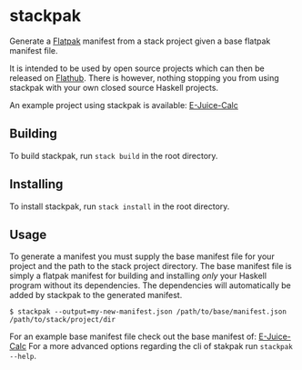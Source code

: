 # stackpak

Generate a <a href="https://flatpak.org/">Flatpak</a> manifest from a stack project given a base flatpak manifest file.

It is intended to be used by open source projects which can then be released on <a href="https://flathub.org/home">Flathub</a>.
There is however, nothing stopping you from using stackpak with your own closed source Haskell projects.

An example project using stackpak is available: <a href="https://gitlab.com/rszibele/e-juice-calc#readme">E-Juice-Calc</a>

## Building

To build stackpak, run `stack build` in the root directory.

## Installing

To install stackpak, run `stack install` in the root directory.

## Usage

To generate a manifest you must supply the base manifest file for your project and the path to the stack project directory.
The base manifest file is simply a flatpak manifest for building and installing _only_ your Haskell program without its dependencies.
The dependencies will automatically be added by stackpak to the generated manifest.

````
$ stackpak --output=my-new-manifest.json /path/to/base/manifest.json /path/to/stack/project/dir
````

For an example base manifest file check out the base manifest of: <a href="https://gitlab.com/rszibele/e-juice-calc/blob/master/com.szibele.EJuiceCalc.base.json">E-Juice-Calc</a>
For a more advanced options regarding the cli of stakpak run `stackpak --help`.
